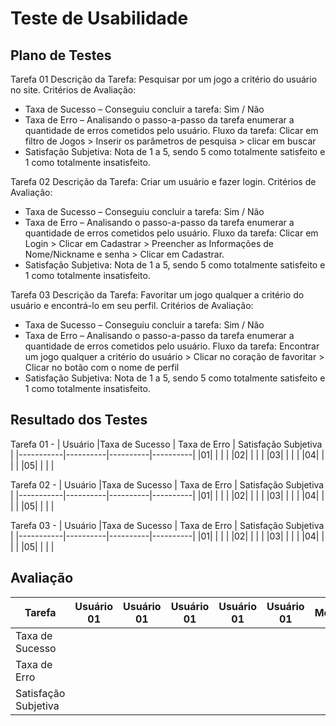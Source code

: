 # Teste de Usabilidade
## Plano de Testes
Tarefa 01
Descrição da Tarefa: Pesquisar por um jogo a critério do usuário no site.
Critérios de Avaliação:
* Taxa de Sucesso – 
Conseguiu concluir a tarefa: Sim / Não
* Taxa de Erro – 
Analisando o passo-a-passo da tarefa enumerar a quantidade de erros cometidos pelo usuário.
Fluxo da tarefa: Clicar em filtro de Jogos > Inserir os parâmetros de pesquisa > clicar em buscar
* Satisfação Subjetiva: 
Nota de 1 a 5, sendo 5 como totalmente satisfeito e 1 como totalmente insatisfeito.

Tarefa 02
Descrição da Tarefa: Criar um usuário e fazer login.
Critérios de Avaliação:
* Taxa de Sucesso – 
Conseguiu concluir a tarefa: Sim / Não
* Taxa de Erro – 
Analisando o passo-a-passo da tarefa enumerar a quantidade de erros cometidos pelo usuário.
Fluxo da tarefa: Clicar em Login > Clicar em Cadastrar > Preencher as Informações de Nome/Nickname e senha > Clicar em Cadastrar.
* Satisfação Subjetiva: 
Nota de 1 a 5, sendo 5 como totalmente satisfeito e 1 como totalmente insatisfeito.

Tarefa 03
Descrição da Tarefa: Favoritar um jogo qualquer a critério do usuário e encontrá-lo em seu perfil.
Critérios de Avaliação:
* Taxa de Sucesso – 
Conseguiu concluir a tarefa: Sim / Não
* Taxa de Erro – 
Analisando o passo-a-passo da tarefa enumerar a quantidade de erros cometidos pelo usuário.
Fluxo da tarefa: Encontrar um jogo qualquer a critério do usuário > Clicar no coração de favoritar > Clicar no botão com o nome de perfil  
* Satisfação Subjetiva: 
Nota de 1 a 5, sendo 5 como totalmente satisfeito e 1 como totalmente insatisfeito.

## Resultado dos Testes

Tarefa 01 -
| Usuário |Taxa de Sucesso | Taxa de Erro | Satisfação Subjetiva |
|-----------|----------|----------|----------|
|01| | | |
|02| | | |
|03| | | |
|04| | | |
|05| | | |

Tarefa 02 -
| Usuário |Taxa de Sucesso | Taxa de Erro | Satisfação Subjetiva |
|-----------|----------|----------|----------|
|01| | | |
|02| | | |
|03| | | |
|04| | | |
|05| | | |

Tarefa 03 -
| Usuário |Taxa de Sucesso | Taxa de Erro | Satisfação Subjetiva |
|-----------|----------|----------|----------|
|01| | | |
|02| | | |
|03| | | |
|04| | | |
|05| | | |

## Avaliação

| Tarefa |Usuário 01| Usuário 01| Usuário 01| Usuário 01| Usuário 01|Média|
|-----------|----------|----------|----------|----------|----------|----------|
| Taxa de Sucesso | | | | | | | |
| Taxa de Erro | | | | | | | |
| Satisfação Subjetiva | | | | | | | |
